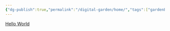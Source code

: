 ```yaml
---
{"dg-publish":true,"permalink":"/digital-garden/home/","tags":["gardenEntry"]}
---
```


[Hello World](Hello%20World.md)